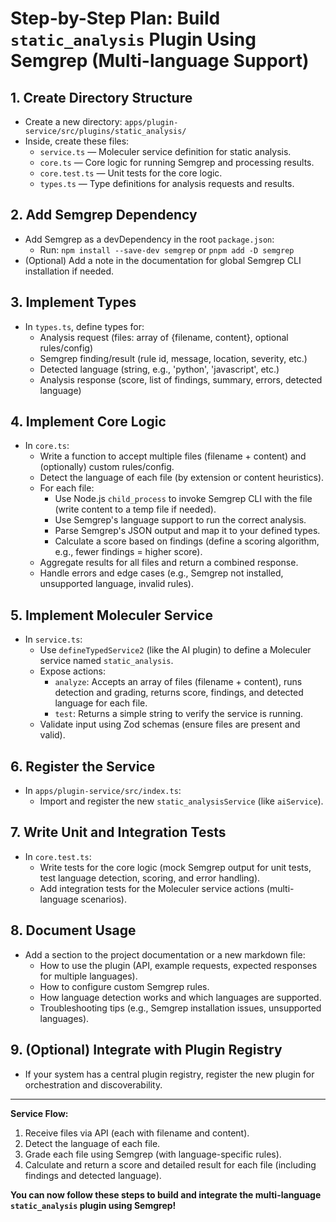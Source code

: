 # Step-by-Step Plan: Build `static_analysis` Plugin Using Semgrep (Multi-language Support)

## 1. Create Directory Structure
- Create a new directory: `apps/plugin-service/src/plugins/static_analysis/`
- Inside, create these files:
  - `service.ts` — Moleculer service definition for static analysis.
  - `core.ts` — Core logic for running Semgrep and processing results.
  - `core.test.ts` — Unit tests for the core logic.
  - `types.ts` — Type definitions for analysis requests and results.

## 2. Add Semgrep Dependency
- Add Semgrep as a devDependency in the root `package.json`:
  - Run: `npm install --save-dev semgrep` or `pnpm add -D semgrep`
- (Optional) Add a note in the documentation for global Semgrep CLI installation if needed.

## 3. Implement Types
- In `types.ts`, define types for:
  - Analysis request (files: array of {filename, content}, optional rules/config)
  - Semgrep finding/result (rule id, message, location, severity, etc.)
  - Detected language (string, e.g., 'python', 'javascript', etc.)
  - Analysis response (score, list of findings, summary, errors, detected language)

## 4. Implement Core Logic
- In `core.ts`:
  - Write a function to accept multiple files (filename + content) and (optionally) custom rules/config.
  - Detect the language of each file (by extension or content heuristics).
  - For each file:
    - Use Node.js `child_process` to invoke Semgrep CLI with the file (write content to a temp file if needed).
    - Use Semgrep's language support to run the correct analysis.
    - Parse Semgrep's JSON output and map it to your defined types.
    - Calculate a score based on findings (define a scoring algorithm, e.g., fewer findings = higher score).
  - Aggregate results for all files and return a combined response.
  - Handle errors and edge cases (e.g., Semgrep not installed, unsupported language, invalid rules).

## 5. Implement Moleculer Service
- In `service.ts`:
  - Use `defineTypedService2` (like the AI plugin) to define a Moleculer service named `static_analysis`.
  - Expose actions:
    - `analyze`: Accepts an array of files (filename + content), runs detection and grading, returns score, findings, and detected language for each file.
    - `test`: Returns a simple string to verify the service is running.
  - Validate input using Zod schemas (ensure files are present and valid).

## 6. Register the Service
- In `apps/plugin-service/src/index.ts`:
  - Import and register the new `static_analysisService` (like `aiService`).

## 7. Write Unit and Integration Tests
- In `core.test.ts`:
  - Write tests for the core logic (mock Semgrep output for unit tests, test language detection, scoring, and error handling).
  - Add integration tests for the Moleculer service actions (multi-language scenarios).

## 8. Document Usage
- Add a section to the project documentation or a new markdown file:
  - How to use the plugin (API, example requests, expected responses for multiple languages).
  - How to configure custom Semgrep rules.
  - How language detection works and which languages are supported.
  - Troubleshooting tips (e.g., Semgrep installation issues, unsupported languages).

## 9. (Optional) Integrate with Plugin Registry
- If your system has a central plugin registry, register the new plugin for orchestration and discoverability.

---

**Service Flow:**
1. Receive files via API (each with filename and content).
2. Detect the language of each file.
3. Grade each file using Semgrep (with language-specific rules).
4. Calculate and return a score and detailed result for each file (including findings and detected language).

**You can now follow these steps to build and integrate the multi-language `static_analysis` plugin using Semgrep!** 